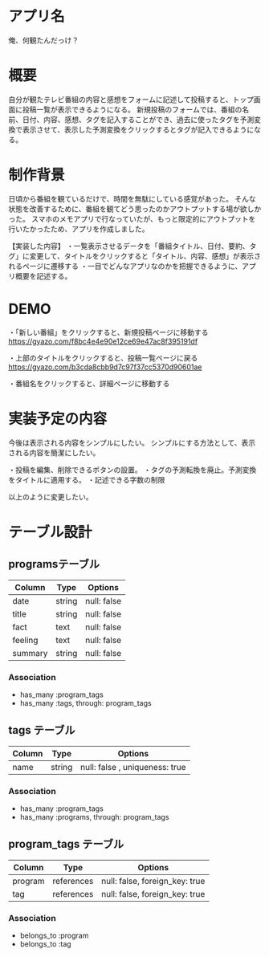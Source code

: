 # アプリ名
俺、何観たんだっけ？

# 概要
自分が観たテレビ番組の内容と感想をフォームに記述して投稿すると、トップ画面に投稿一覧が表示できるようになる。
新規投稿のフォームでは、番組の名前、日付、内容、感想、タグを記入することができ、過去に使ったタグを予測変換で表示させて、表示した予測変換をクリックするとタグが記入できるようになる。

# 制作背景
日頃から番組を観ているだけで、時間を無駄にしている感覚があった。
そんな状態を改善するために、番組を観てどう思ったのかアウトプットする場が欲しかった。
スマホのメモアプリで行なっていたが、もっと限定的にアウトプットを行いたかったため、アプリを作成しました。


【実装した内容】
・一覧表示させるデータを「番組タイトル、日付、要約、タグ」に変更して、タイトルをクリックすると「タイトル、内容、感想」が表示されるページに遷移する
・一目でどんなアプリなのかを把握できるように、アプリ概要を記述する。


# DEMO
・「新しい番組」をクリックすると、新規投稿ページに移動する
https://gyazo.com/f8bc4e4e90e12ce69e47ac8f395191df

・上部のタイトルをクリックすると、投稿一覧ページに戻る
https://gyazo.com/b3cda8cbb9d7c97f37cc5370d90601ae

・番組名をクリックすると、詳細ページに移動する


# 実装予定の内容
今後は表示される内容をシンプルにしたい。
シンプルにする方法として、表示される内容を簡潔にしたい。

・投稿を編集、削除できるボタンの設置。
・タグの予測転換を廃止。予測変換をタイトルに適用する。
・記述できる字数の制限

以上のように変更したい。


# テーブル設計

## programsテーブル

| Column  | Type   | Options     |
|---------|--------|------------ |
| date    | string | null: false |
| title   | string | null: false |
| fact    | text   | null: false |
| feeling | text   | null: false |
| summary | string | null: false |

### Association

- has_many :program_tags
- has_many :tags, through: program_tags

## tags テーブル

| Column | Type   | Options                        |
| ------ | ------ | ------------------------------ |
| name   | string | null: false , uniqueness: true |

### Association

- has_many :program_tags
- has_many :programs, through: program_tags

## program_tags テーブル

| Column  | Type       | Options                        |
| ------- | ---------- | ------------------------------ |
| program | references | null: false, foreign_key: true |
| tag     | references | null: false, foreign_key: true |

### Association

- belongs_to :program
- belongs_to :tag